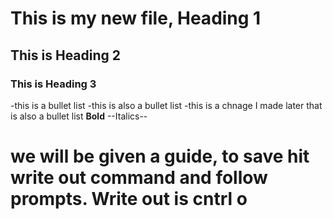 # This is my new file, Heading 1
## This is Heading 2
### This is Heading 3
-this is a bullet list
-this is also a bullet list
-this is a chnage I made later that is also a bullet list
**Bold**
--Italics--
# we will be given a guide, to save hit write out command and follow prompts. Write out is cntrl o
